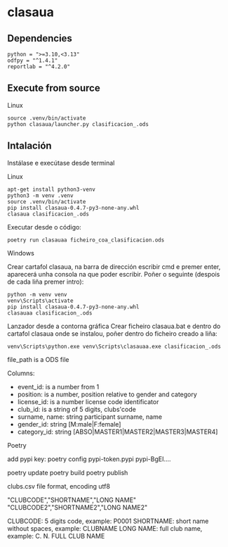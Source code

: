 # clasaua


## Dependencies

```
python = ">=3.10,<3.13"
odfpy = "^1.4.1"
reportlab = "^4.2.0"
```

## Execute from source

Linux

```
source .venv/bin/activate
python clasaua/launcher.py clasificacion_.ods
```


## Intalación

Instálase e execútase desde terminal

Linux

```
apt-get install python3-venv
python3 -m venv .venv
source .venv/bin/activate
pip install clasaua-0.4.7-py3-none-any.whl
clasaua clasificacion_.ods
```

Executar desde o código:
```
poetry run clasauaa ficheiro_coa_clasificacion.ods
```


Windows

Crear cartafol clasaua, na barra de dirección escribir cmd e premer enter, 
aparecerá unha consola na que poder escribir. Poñer o seguinte (despois de cada
liña premer intro):

```
python -m venv venv
venv\Scripts\activate
pip install clasaua-0.4.7-py3-none-any.whl
clasauaa clasificacion_.ods
```

Lanzador desde a contorna gráfica
Crear ficheiro clasaua.bat e dentro do cartafol clasaua onde se instalou, 
poñer dentro do ficheiro creado a liña:
```
venv\Scripts\python.exe venv\Scripts\clasauaa.exe clasificacion_.ods
```

file_path is a ODS file

Columns:
- event_id: is a number from 1
- position: is a number, position relative to gender and category
- license_id: is a number license code identificator
- club_id: is a string of 5 digits, clubs'code
- surname, name: string participant surname, name 
- gender_id: string [M:male|F:female]
- category_id: string [ABSO|MASTER1|MASTER2|MASTER3|MASTER4]

Poetry

add pypi key:
poetry config pypi-token.pypi pypi-BgEI....

poetry update
poetry build
poetry publish


clubs.csv file format, encoding utf8

"CLUBCODE","SHORTNAME","LONG NAME"
"CLUBCODE2","SHORTNAME2","LONG NAME2"

CLUBCODE: 5 digits code, example: P0001
SHORTNAME: short name without spaces, example: CLUBNAME
LONG NAME: full club name, example: C. N. FULL CLUB NAME